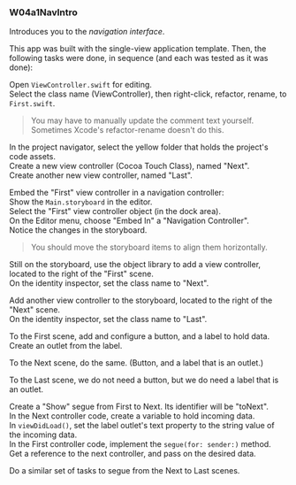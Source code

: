 ###  W04a1NavIntro

Introduces you to the *navigation interface*.

This app was built with the single-view application template. Then, the following tasks were done, in sequence (and each was tested as it was done):

Open `ViewController.swift` for editing.  
Select the class name (ViewController), then right-click, refactor, rename, to `First.swift`.  
> You may have to manually update the comment text yourself.  
> Sometimes Xcode's refactor-rename doesn't do this. 

In the project navigator, select the yellow folder that holds the project's code assets.  
Create a new view controller (Cocoa Touch Class), named "Next".  
Create another new view controller, named "Last".

Embed the "First" view controller in a navigation controller:  
Show the `Main.storyboard` in the editor.  
Select the "First" view controller object (in the dock area).  
On the Editor menu, choose "Embed In" a "Navigation Controller".  
Notice the changes in the storyboard.  
> You should move the storyboard items to align them horizontally.  

Still on the storyboard, use the object library to add a view controller, located to the right of the "First" scene.  
On the identity inspector, set the class name to "Next". 

Add another view controller to the storyboard, located to the right of the "Next" scene.  
On the identity inspector, set the class name to "Last".

To the First scene, add and configure a button, and a label to hold data.  
Create an outlet from the label.  

To the Next scene, do the same. (Button, and a label that is an outlet.)

To the Last scene, we do not need a button, but we do need a label that is an outlet. 

Create a "Show" segue from First to Next. Its identifier will be "toNext".    
In the Next controller code, create a variable to hold incoming data.  
In `viewDidLoad()`, set the label outlet's text property to the string value of the incoming data.  
In the First controller code, implement the `segue(for: sender:)` method.  
Get a reference to the next controller, and pass on the desired data.  

Do a similar set of tasks to segue from the Next to Last scenes. 
